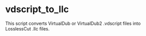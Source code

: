 # vdscript_to_llc
This script converts VirtualDub or VirtualDub2 .vdscript files into LosslessCut .llc files.
